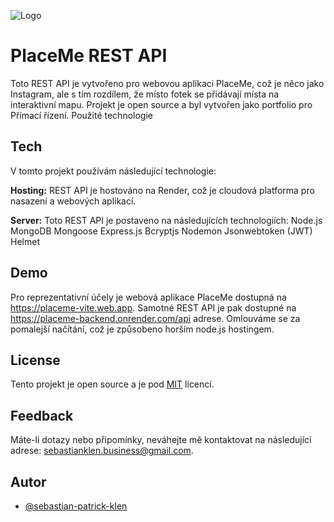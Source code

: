 
![Logo](https://placeme-vite.web.app/assets/logo-548371bd.svg)

# PlaceMe REST API

Toto REST API je vytvořeno pro webovou aplikaci PlaceMe, což je něco jako Instagram, ale s tím rozdílem, že místo fotek se přidávají místa na interaktivní mapu. Projekt je open source a byl vytvořen jako portfolio pro Přímací řízení.
Použité technologie
## Tech
V tomto projekt používám následující technologie:

**Hosting:** REST API je hostováno na Render, což je cloudová platforma pro nasazení a webových aplikací.

**Server:** Toto REST API je postaveno na následujících technologiích:
    Node.js
    MongoDB
    Mongoose
    Express.js
    Bcryptjs
    Nodemon
    Jsonwebtoken (JWT)
    Helmet

## Demo

Pro reprezentativní účely je webová aplikace PlaceMe dostupná na https://placeme-vite.web.app. Samotné REST API je pak dostupné na https://placeme-backend.onrender.com/api adrese. Omlouváme se za pomalejší načítání, což je způsobeno horším node.js hostingem.

## License

Tento projekt je open source a je pod [MIT](https://choosealicense.com/licenses/mit/) licencí.




## Feedback

Máte-li dotazy nebo připomínky, neváhejte mě kontaktovat na následující adrese: sebastianklen.business@gmail.com.
## Autor

- [@sebastian-patrick-klen](https://github.com/sebastian-patrick-klen)

